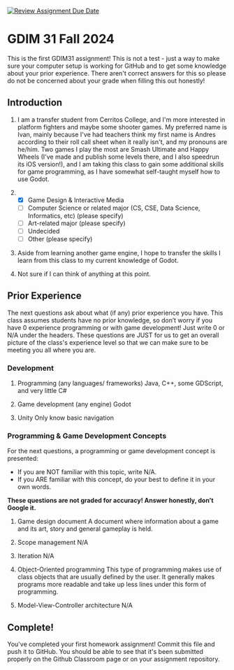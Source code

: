 [![Review Assignment Due Date](https://classroom.github.com/assets/deadline-readme-button-22041afd0340ce965d47ae6ef1cefeee28c7c493a6346c4f15d667ab976d596c.svg)](https://classroom.github.com/a/POQdLnh2)
# GDIM 31 Fall 2024

This is the first GDIM31 assignment! This is not a test - just a way to make sure your computer setup is working for GitHub and to get some knowledge about your prior experience. There aren't correct answers for this so please do not be concerned about your grade when filling this out honestly!

## Introduction

1. I am a transfer student from Cerritos College, and I'm more interested in platform fighters and maybe some shooter games. My preferred name is Ivan, mainly because I've had teachers think my first name is Andres according to their roll call sheet when it really isn't, and my pronouns are he/him. Two games I play the most are Smash Ultimate and Happy Wheels (I've made and publish some levels there, and I also speedrun its iOS version!), and I am taking this class to gain some additional skills for game programming, as I have somewhat self-taught myself how to use Godot.

2.
    - [X] Game Design & Interactive Media
    - [ ] Computer Science or related major (CS, CSE, Data Science, Informatics, etc) (please specify)
    - [ ] Art-related major (please specify)
    - [ ] Undecided
    - [ ] Other (please specify)

3. Aside from learning another game engine, I hope to transfer the skills I learn from this class to my current knowledge of Godot.

4. Not sure if I can think of anything at this point.

## Prior Experience

The next questions ask about what (if any) prior experience you have. This class assumes students have no prior knowledge, so don’t worry if you have 0 experience programming or with game development! Just write 0 or N/A under the headers. These questions are JUST for us to get an overall picture of the class's experience level so that we can make sure to be meeting you all where you are.

### Development

1. Programming (any languages/ frameworks)
Java, C++, some GDScript, and very little C#

2. Game development (any engine)
Godot

3. Unity
Only know basic navigation

### Programming & Game Development Concepts

For the next questions, a programming or game development concept is presented:

 - If you are NOT familiar with this topic, write N/A.
 - If you ARE familiar with this concept, do your best to define it in your own words.

**These questions are not graded for accuracy! Answer honestly, don’t Google it.**

1. Game design document
A document where information about a game and its art, story and general gameplay is held. 

2. Scope management
N/A

3. Iteration
N/A

4. Object-Oriented programming
This type of programming makes use of class objects that are usually defined by the user. It generally makes programs more readable and take up less lines under this form of programming.

5. Model-View-Controller architecture
N/A

## Complete!

You've completed your first homework assignment! Commit this file and push it to GitHub. You should be able to see that it's been submitted properly on the Github Classroom page or on your assignment repository.

